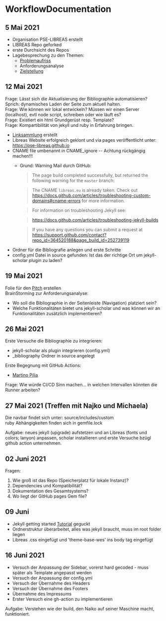 # WorkflowDocumentation

## 5 Mai 2021

- Organisation PSE-LIBREAS erstellt
- LIBREAS Repo geforked
- erste Durchsicht des Repos
- Lagebesprechung zu den Themen:
  - [Problemaufriss](Problemaufriss.md)
  - Anforderungsanalyse
  - [Zielstellung](Zielstellung.md)

## 12 Mai 2021

Frage: Lässt sich die Aktualisierung der Bibliographie automatisieren? Sprich: dynamisches Laden der Seite zum aktuell halten.  
Frage: Wie können wir lokal entwickeln? Müssen wir einen Server (localhost), evtl node script, schreiben oder wie läuft es?  
Frage: Existiert ein html Grundgerüst resp. Template?  
Frage: Kompartibilität von jekyll und ruby in Erfahrung bringen.

- [Linksammlung](LinkSammlung.md) erstellt
- Libreas Website erfolgreich geklont und via pages veröffentlicht unter: https://pse-libreas.github.io
- CNAME file umbenannt in CNAME_ignore -- Achtung rückgängig machen!!!
  - Grund: Warning Mail durch GitHub:
    > The page build completed successfully, but returned the following warning for the `master` branch: 

    > The CNAME `libreas.eu` is already taken. Check out https://docs.github.com/articles/troubleshooting-custom-domains#cname-errors for more information. 

    > For information on troubleshooting Jekyll see:

    > https://docs.github.com/articles/troubleshooting-jekyll-builds

    > If you have any questions you can submit a request at https://support.github.com/contact?repo_id=364520188&page_build_id=252739119
- Ordner für die Bibliografie anlegen und erste Schritte
- config.yml Datei in source gefunden: Ist das der richtige Ort um jekyll-scholar plugin zu laden?

## 19 Mai 2021

Folie für den [Pitch](https://docs.google.com/presentation/d/1a3fzjT55lzHuVVqnqHDQkSbnFN5oSHKIMs2XqHMaNs4/edit?usp=sharing
) erstellen  
BrainStorming zur Anforderungsanalyse:  
  
- Wo soll die Bibliographie in der Seitenleiste (Navigation) platziert sein?  
- Welche Funktionalitäten bietet uns jekyll-scholar und was können wir an Funktionalitäten zusätzlich implementieren?

## 26 Mai 2021

Erste Versuche die Bibliographie zu integrieren:

- jekyll-scholar als plugin integrieren (config.yml)
- _bibliography Ordner in source angelegt

Erste Begegnung mit GitHub Actions:

- [Martino Pilia](https://martinopilia.com/posts/2020/02/22/migration.html)


Frage: Wie würde CI/CD Sinn machen... in welchen Intervallen könnten die Runner arbeiten?

## 27 Mai 2021 (Treffen mit Najko und Michaela)

Die navbar findet sich unter: source/includes/custom  
ruby Abhängigkeiten finden sich in gemfile.lock  
  
Aufgabe: neues jekyll (upgrade) aufstetzen und an Libreas (fonts und colors; lanyon) anpassen, scholar installieren und erste Versuche bzügl github action unternehmen.

## 02 Juni 2021

Fragen:
1) Wie groß ist das Repo (Speicherplatz für lokale Instanz)? 
2) Dependencies und Kompatibilität?
3) Dokumentation des Gesamtsystems?
4) Wo liegt der GitHub pages Gem file?


## 09 Juni

- Jekyll getting started [Tutorial](https://www.youtube.com/watch?v=iWowJBRMtpc) geguckt  
- Ordnerstruktur überarbeitet, alles was jekyll braucht, muss im root folder liegen  
- Libreas .css eingefügt und 'theme-base-wes' ins body tag eingefügt

## 16 Juni 2021

- Versuch der Anpassung der Sidebar, vorerst hard gecoded - muss später als Template angepasst werden  
- Versuch der Anpassung der config.yml  
- Versuch der Übernahme des Headers  
- Versuch der Übernahme des Footers  
- Übernahme des Impressums  
- Erster Versuch eine gh-action zu implementieren  
  
Aufgabe: Verstehen wie der build, den Naiko auf seiner Maschine macht, funktioniert.
